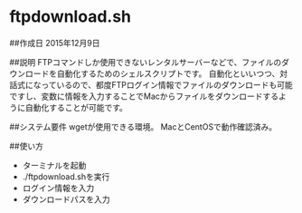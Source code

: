 # ftpdownload.sh

##作成日
2015年12月9日

##説明
FTPコマンドしか使用できないレンタルサーバーなどで、ファイルのダウンロードを自動化するためのシェルスクリプトです。 
自動化といいつつ、対話式になっているので、都度FTPログイン情報でファイルのダウンロードも可能ですし、変数に情報を入力することでMacからファイルをダウンロードするように自動化することが可能です。

##システム要件
wgetが使用できる環境。 
MacとCentOSで動作確認済み。

##使い方
- ターミナルを起動
- ./ftpdownload.shを実行
- ログイン情報を入力
- ダウンロードパスを入力


